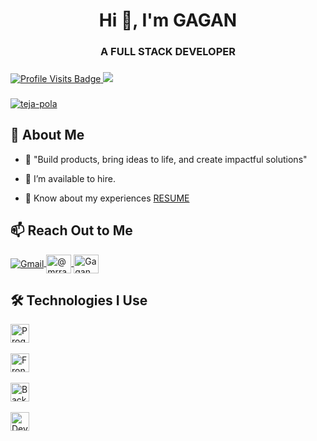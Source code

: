 <h1 align="center">Hi 👋, I'm GAGAN </h1>
<h3 align="center">A FULL STACK DEVELOPER</h3>

###

<p align="left">
  <a href="https://github.com/Gagan-Ram">
    <img src="https://img.shields.io/badge/Profile_Visits-Count-red?style=for-the-badge&logo=github" alt="Profile Visits Badge"/>
  </a>
  <img src="https://profile-counter.glitch.me/Gagan-Ram/count.svg?" />
</p>

###

<p align="left">
    <a href="https://github.com/ryo-ma/github-profile-trophy"><img src="https://github-profile-trophy.vercel.app/?username=Gagan-Ram&theme=gruvbox&no-frame=false&no-bg=true&margin-w=4" alt="teja-pola" />
    </a>
</p>

## 🚀 About Me

<div align="left">

- 🌱 "Build products, bring ideas to life, and create impactful solutions"

- 🤝 I’m available to hire.

- 📄 Know about my experiences [RESUME](https://drive.google.com/file/d/1MDGk871XFY4MfHKCV1-_xY2TAD2kxAIK/view)

</div>

## 📫 Reach Out to Me  

<div align="left">
    <a href="mailto:gagangowda704@gmail.com" target="_blank">
        <img align="center" src="https://img.shields.io/badge/Gmail-D14836?style=for-the-badge&logo=gmail&logoColor=white" alt="Gmail" />
    </a>
    <a href="https://x.com/@mrraam06" target="_blank">
        <img align="center" src="https://raw.githubusercontent.com/rahuldkjain/github-profile-readme-generator/master/src/images/icons/Social/twitter.svg" alt="@mrraam06" height="30" width="40" />
    </a>
    <a href="https://www.linkedin.com/in/gagan-g-0ba442222/" target="_blank">
        <img align="center" src="https://raw.githubusercontent.com/rahuldkjain/github-profile-readme-generator/master/src/images/icons/Social/linked-in-alt.svg" alt="Gagan G LinkedIn" height="30" width="40" />
    </a>
</div>

## 🛠️ Technologies I Use

<!-- Programming Languages -->
<div align="left">
  <img src="https://skillicons.dev/icons?i=cpp,js,ts,py,django" height="30" alt="Programming Languages" />
</div>  
<br>  

<!-- Frontend Development -->
<div align="left">
  <img src="https://skillicons.dev/icons?i=nextjs,react,bootstrap,tailwind,materialui,figma" height="30" alt="Frontend Development" />
</div>  
<br>  

<!-- Backend Development & Databases -->
<div align="left">
  <img src="https://skillicons.dev/icons?i=nodejs,express,graphql,postman,kafka,mongodb,postgresql,sql" height="30" alt="Backend Development & Databases" />
</div>  
<br>  

<!-- DevOps & Cloud -->
<div align="left">
  <img src="https://skillicons.dev/icons?i=aws,jenkins,docker,kubernetes,ansible,terraform,prometheus,grafana" height="30" alt="DevOps & Cloud" />
</div>


###

<!-- Github stats & Languages used -->
<!-- <div align="center">
  <img src="https://github-readme-stats.vercel.app/api?username=Gagan-Ram&hide_title=false&hide_rank=false&show_icons=true&include_all_commits=true&count_private=true&disable_animations=false&theme=dracula&locale=en&hide_border=false&order=1" height="150" alt="stats graph"  />
  
  <img src="https://github-readme-stats.vercel.app/api/top-langs?username=Gagan-Ram&locale=en&hide_title=false&layout=compact&card_width=320&langs_count=5&theme=dracula&hide_border=false&order=2" height="150" alt="languages graph"  />
</div> -->

###

<!-- <img src="https://raw.githubusercontent.com/Gagan-Ram/Gagan-Ram/output/snake.svg" alt="Snake animation" /> -->

###
